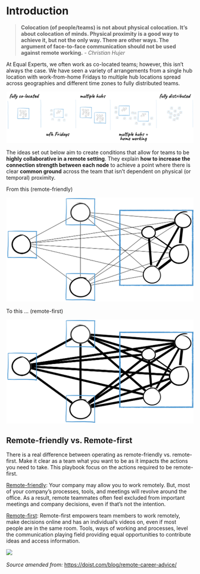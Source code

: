 # Introduction

> **Colocation \(of people/teams\) is not about physical colocation. It’s about colocation of minds. Physical proximity is a good way to achieve it, but not the only way. There are other ways. The argument of face-to-face communication should not be used against remote working.** - _Christian Hujer_

At Equal Experts, we often work as co-located teams; however, this isn’t always the case. We have seen a variety of arrangements from a single hub location with work-from-home Fridays to multiple hub locations spread across geographies and different time zones to fully distributed teams.

![](../.gitbook/assets/0.png)

The ideas set out below aim to create conditions that allow for teams to be **highly collaborative in a remote setting**. They explain **how to increase the connection strength between each node** to achieve a point where there is clear **common ground** across the team that isn’t dependent on physical \(or temporal\) proximity.

From this \(remote-friendly\) 

![](../.gitbook/assets/1.png)

To this … \(remote-first\)

![](../.gitbook/assets/2.png)

## Remote-friendly vs. Remote-first

There is a real difference between operating as remote-friendly vs. remote-first.  Make it clear as a team what you want to be as it impacts the actions you need to take.  This playbook focus on the actions required to be remote-first. 

[Remote-friendly](https://doist.com/blog/remote-career-advice/): Your company may allow you to work remotely. But, most of your company’s processes, tools, and meetings will revolve around the office. As a result, remote teammates often feel excluded from important meetings and company decisions, even if that’s not the intention. 

[Remote-first](https://doist.com/blog/remote-career-advice/): Remote-first empowers team members to work remotely, make decisions online and has an individual’s videos on, even if most people are in the same room. Tools, ways of working and processes, level the communication playing field providing equal opportunities to contribute ideas and access information.

![](https://lh3.googleusercontent.com/zvJUUUqG5EXRksT6VwC3zqD9Qy_7YzDH9Vof9KF_taJkSJe9kZ5D86UAozobuIv-_xYcLTYC8M7B4PzrciRDpqZ1V3D7ju-3sYs3SytozlEBnKX5yMpsR4Dbvk5OHiP5k6FSCBnL)

_Source amended from:_ https://doist.com/blog/remote-career-advice/

